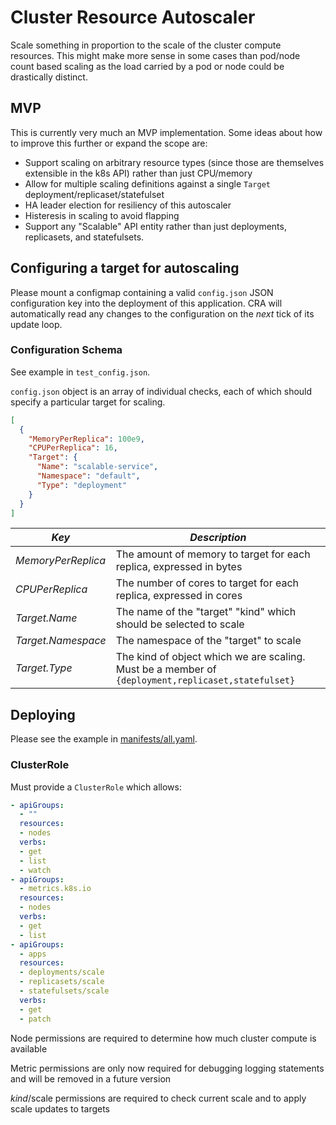 # Cluster Resource Autoscaler

Scale something in proportion to the scale of the cluster compute resources.  This might make more sense in
some cases than pod/node count based scaling as the load carried by a pod or node could be drastically
distinct.

## MVP

This is currently very much an MVP implementation.  Some ideas about how to improve this further or expand the
scope are:
- Support scaling on arbitrary resource types (since those are themselves extensible in the k8s API) rather
  than just CPU/memory
- Allow for multiple scaling definitions against a single `Target` deployment/replicaset/statefulset
- HA leader election for resiliency of this autoscaler
- Histeresis in scaling to avoid flapping
- Support any "Scalable" API entity rather than just deployments, replicasets, and statefulsets.

## Configuring a target for autoscaling

Please mount a configmap containing a valid `config.json` JSON configuration key into the deployment of this
application.  CRA will automatically read any changes to the configuration on the *next* tick of its update
loop.

### Configuration Schema

See example in `test_config.json`.

`config.json` object is an array of individual checks, each of which should specify a particular target for
scaling.

```json
[
  {
    "MemoryPerReplica": 100e9,
    "CPUPerReplica": 16,
    "Target": {
      "Name": "scalable-service",
      "Namespace": "default",
      "Type": "deployment"
    }
  }
]
```

| *Key* | *Description* |
| ---- | ----------- |
| *MemoryPerReplica* | The amount of memory to target for each replica, expressed in bytes |
| *CPUPerReplica* | The number of cores to target for each replica, expressed in cores |
| *Target.Name* | The name of the "target" "kind" which should be selected to scale |
| *Target.Namespace* | The namespace of the "target" to scale |
| *Target.Type* | The kind of object which we are scaling.  Must be a member of `{deployment,replicaset,statefulset}` |


## Deploying

Please see the example in [manifests/all.yaml](./manifests/all.yaml).

### ClusterRole
Must provide a `ClusterRole` which allows:

```yaml
- apiGroups:
  - ""
  resources:
  - nodes
  verbs:
  - get
  - list
  - watch
- apiGroups:
  - metrics.k8s.io
  resources:
  - nodes
  verbs:
  - get
  - list
- apiGroups:
  - apps
  resources:
  - deployments/scale
  - replicasets/scale
  - statefulsets/scale
  verbs:
  - get
  - patch
```

Node permissions are required to determine how much cluster compute is available

Metric permissions are only now required for debugging logging statements and will be removed in a future version

*kind*/scale permissions are required to check current scale and to apply scale updates to targets


